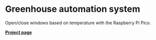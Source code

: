 # Greenhouse automation system
Open/close windows based on temperature with the Raspberry Pi Pico.

**[Project page](https://nanselm.com/projects/2025-04-19-greenhouse-automation-system/)**

